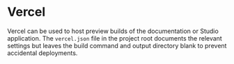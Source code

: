 # Vercel

Vercel can be used to host preview builds of the documentation or Studio
application. The `vercel.json` file in the project root documents the relevant
settings but leaves the build command and output directory blank to prevent
accidental deployments.
